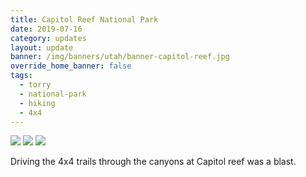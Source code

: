 ```yaml
---
title: Capitol Reef National Park
date: 2019-07-16
category: updates
layout: update
banner: /img/banners/utah/banner-capitol-reef.jpg
override_home_banner: false
tags:
  - torry
  - national-park
  - hiking
  - 4x4
---
```


<div class="img-slider">
    <img src="{{ site.cdn }}/img/updates/utah/capitol-reef-np/capitol-reef-1.jpg">
    <img src="{{ site.cdn }}/img/updates/utah/capitol-reef-np/capitol-reef-2.jpg">
    <img src="{{ site.cdn }}/img/updates/utah/capitol-reef-np/capitol-reef-3.jpg">
</div>

<p class="text-center">
    Driving the 4x4 trails through the canyons at Capitol reef was a blast. 
</p>
